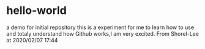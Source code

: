 # hello-world
a demo for initial repository
this is a experiment for me to learn how to use and totaly understand how Github works,I am very excited.
From Shorel-Lee at 2020/02/07 17:44
